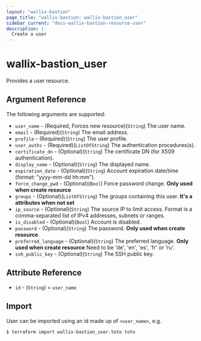 ```yaml
---
layout: "wallix-bastion"
page_title: "wallix-bastion: wallix-bastion_user"
sidebar_current: "docs-wallix-bastion-resource-user"
description: |-
  Create a user
---
```


# wallix-bastion_user

Provides a user resource.

## Argument Reference

The following arguments are supported:

* `user_name` - (Required, Forces new resource)(`String`) The user name.
* `email` - (Required)(`String`) The email address.
* `profile` - (Required)(`String`) The user profile.
* `user_auths` - (Required)(`ListOfString`) The authentication procedures(s).
* `certificate_dn` - (Optional)(`String`) The certificate DN (for X509 authentication).
* `display_name` - (Optional)(`String`) The displayed name.
* `expiration_date` - (Optional)(`String`) Account expiration date/time (format: "yyyy-mm-dd hh:mm").
* `force_change_pwd` - (Optional)(`Bool`) Force password change. **Only used when create resource**
* `groups` - (Optional)(`ListOfString`) The groups containing this user. **It's a attributes when not set**
* `ip_source` - (Optional)(`String`) The source IP to limit access. Format is a comma-separated list of IPv4 addresses, subnets or ranges.
* `is_disabled` - (Optional)(`Bool`) Account is disabled.
* `password` - (Optional)(`String`) The password. **Only used when create resource**
* `preferred_language` - (Optional)(`String`) The preferred language. **Only used when create resource** Need to be 'de', 'en', 'es', 'fr' or 'ru'.
* `ssh_public_key` - (Optional)(`String`) The SSH public key.

## Attribute Reference
* `id` - (`String`) = `user_name`

## Import

User can be imported using an id made up of `<user_name>`, e.g.

```
$ terraform import wallix-bastion_user.toto toto
```
